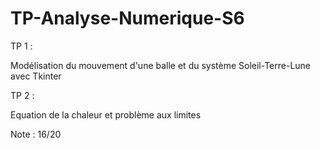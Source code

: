 # TP-Analyse-Numerique-S6

TP 1 :

Modélisation du mouvement d'une balle et du système Soleil-Terre-Lune avec Tkinter

TP 2 :

Equation de la chaleur et problème aux limites

Note : 16/20
